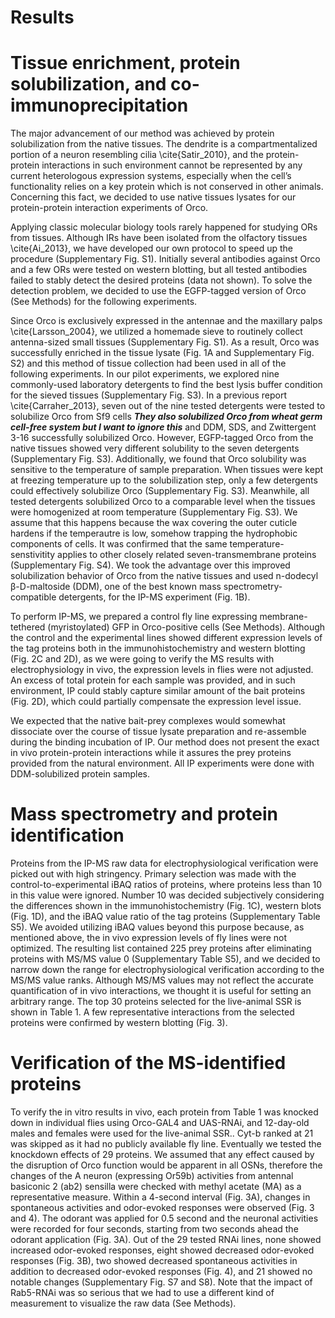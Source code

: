 # Results

# Tissue enrichment, protein solubilization, and co-immunoprecipitation
The major advancement of our method was achieved by protein solubilization from the native tissues. The dendrite is a compartmentalized portion of a neuron resembling cilia \cite{Satir_2010}, and the protein-protein interactions in such environment cannot be represented by any current heterologous expression systems, especially when the cell’s functionality relies on a key protein which is not conserved in other animals. Concerning this fact, we decided to use native tissues lysates for our protein-protein interaction experiments of Orco.

Applying classic molecular biology tools rarely happened for studying ORs from tissues. Although IRs have been isolated from the olfactory tissues \cite{Ai_2013}, we have developed our own protocol to speed up the procedure (Supplementary Fig. S1). Initially several antibodies against Orco and a few ORs were tested on western blotting, but all tested antibodies failed to stably detect the desired proteins (data not shown). To solve the detection problem, we decided to use the EGFP-tagged version of Orco (See Methods) for the following experiments.

Since Orco is exclusively expressed in the antennae and the maxillary palps \cite{Larsson_2004}, we utilized a homemade sieve to routinely collect antenna-sized small tissues (Supplementary Fig. S1). As a result, Orco was successfully enriched in the tissue lysate (Fig. 1A and Supplementary Fig. S2) and this method of tissue collection had been used in all of the following experiments. In our pilot experiments, we explored nine commonly-used laboratory detergents to find the best lysis buffer condition for the sieved tissues (Supplementary Fig. S3). In a previous report \cite{Carraher_2013}, seven out of the nine tested detergents were tested to solubilize Orco from Sf9 cells ***They also solubilized Orco from wheat germ cell-free system but I want to ignore this*** and DDM, SDS, and Zwittergent 3-16  successfully solubilized Orco. However, EGFP-tagged Orco from the native tissues showed very different solubility to the seven detergents (Supplementary Fig. S3). Additionally, we found that Orco solubility was sensitive to the temperature of sample preparation. When tissues were kept at freezing temperature up to the solubilization step, only a few detergents could effectively solubilize Orco (Supplementary Fig. S3). Meanwhile, all tested detergents solubilized Orco to a comparable level when the tissues were homogenized at room temperature (Supplementary Fig. S3). We assume that this happens because the wax covering the outer cuticle hardens if the temperautre is low, somehow trapping the hydrophobic components of cells. It was confirmed that the same temperature-senstivitity applies to other closely related seven-transmembrane proteins (Supplementary Fig. S4). We took the advantage over this improved solubilization behavior of Orco from the native tissues and used n-dodecyl β-D-maltoside (DDM), one of the best known mass spectrometry-compatible detergents, for the IP-MS experiment (Fig. 1B).

To perform IP-MS, we prepared a control fly line expressing membrane-tethered (myristoylated) GFP in Orco-positive cells (See Methods). Although the control and the experimental lines showed different expression levels of the tag proteins both in the immunohistochemistry and western blotting (Fig. 2C and 2D), as we were going to verify the MS results with electrophysiology in vivo, the expression levels in flies were not adjusted. An excess of total protein for each sample was provided, and in such environment, IP could stably capture similar amount of the bait proteins (Fig. 2D), which could partially compensate the expression level issue.

We expected that the native bait-prey complexes would somewhat dissociate over the course of tissue lysate preparation and re-assemble during the binding incubation of IP. Our method does not present the exact in vivo protein-protein interactions while it assures the prey proteins provided from the natural environment. All IP experiments were done with DDM-solubilized protein samples.

# Mass spectrometry and protein identification
Proteins from the IP-MS raw data for electrophysiological verification were picked out with high stringency. Primary selection was made with the control-to-experimental iBAQ ratios of proteins, where proteins less than 10 in this value were ignored. Number 10 was decided subjectively considering the differences shown in the immunohistochemistry (Fig. 1C), western blots (Fig. 1D), and the iBAQ value ratio of the tag proteins (Supplementary Table S5). We avoided utilizing iBAQ values beyond this purpose because, as mentioned above, the in vivo expression levels of fly lines were not optimized. The resulting list contained 225 prey proteins after eliminating proteins with MS/MS value 0 (Supplementary Table S5), and we decided to narrow down the range for electrophysiological verification according to the MS/MS value ranks. Although MS/MS values may not reflect the accurate quantification of in vivo interactions, we thought it is useful for setting an arbitrary range. The top 30 proteins selected for the live-animal SSR is shown in Table 1. A few representative interactions from the selected proteins were confirmed by western blotting (Fig. 3).

# Verification of the MS-identified proteins
To verify the in vitro results in vivo, each protein from Table 1 was knocked down in individual flies using Orco-GAL4 and UAS-RNAi, and 12-day-old males and females were used for the live-animal SSR.. Cyt-b ranked at 21 was skipped as it had no publicly available fly line. Eventually we tested the knockdown effects of 29 proteins. We assumed that any effect caused by the disruption of Orco function would be apparent in all OSNs, therefore the changes of the A neuron (expressing Or59b) activities from antennal basiconic 2 (ab2) sensilla were checked with methyl acetate (MA) as a representative measure. Within a 4-second interval (Fig. 3A), changes in spontaneous activities and odor-evoked responses were observed (Fig. 3 and 4). The odorant was applied for 0.5 second and the neuronal activities were recorded for four seconds, starting from two seconds ahead the odorant application (Fig. 3A). Out of the 29 tested RNAi lines, none showed increased odor-evoked responses, eight showed decreased odor-evoked responses (Fig. 3B), two showed decreased spontaneous activities in addition to decreased odor-evoked responses (Fig. 4), and 21 showed no notable changes (Supplementary Fig. S7 and S8). Note that the impact of Rab5-RNAi was so serious that we had to use a different kind of measurement to visualize the raw data (See Methods).